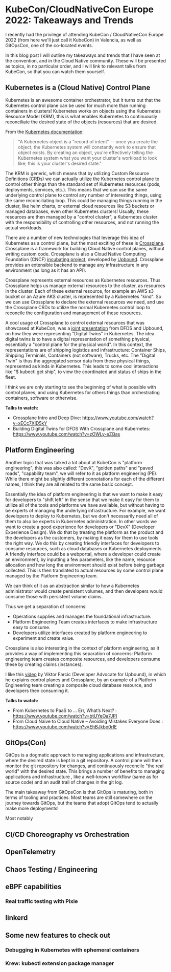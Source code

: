 # KubeCon/CloudNativeCon Europe 2022: Takeaways and Trends

I recently had the privilege of attending KubeCon / CloudNativeCon Europe 2022 (from here we'll just call it KubeCon) in Valencia, as well as GitOpsCon, one of the co-located events.

In this blog post I will outline my takeaways and trends that I have seen at the convention, and in the Cloud Native community.
These will be presented as topics, in no particular order, and I will link to relevant talks from KubeCon, so that you can watch them yourself.

## Kubernetes is a (Cloud Native) Control Plane

Kubernetes is an awesome container orchestrator, but it turns out that the Kubernetes control plane can be used for much more than running containers in clusters!
Kubernetes works on objects using the Kubernetes Resource Model (KRM), this is what enables Kubernetes to continuously reconciliate the desired state of the objects (resources) that are desired.

From the [Kubernetes documentation](https://kubernetes.io/docs/concepts/overview/working-with-objects/kubernetes-objects/):

> "A Kubernetes object is a "record of intent" -- once you create the object, the Kubernetes system will constantly work to ensure that object exists. By creating an object, you're effectively telling the Kubernetes system what you want your cluster's workload to look like; this is your cluster's desired state."

The KRM is generic, which means that by utilizing Custom Resource Definitions (CRDs) we can actually utilize the Kubernetes control plane to control other things than the standard set of Kubernetes resources (pods, deployments, services, etc.).
This means that we can use the same underlying control plane to control any number of interesting things, using the same reconciliating loop.
This could be managing things running in the cluster, like helm charts, or external cloud resources like S3 buckets or managed databases, even other Kubernetes clusters!
Usually, these resources are then managed by a "control cluster", a Kubernetes cluster with the responsibility of controlling other resources, and not running the actual workloads.

There are a number of new technologies that leverage this idea of Kubernetes as a control plane, but the most exciting of these is [Crossplane](https://crossplane.io/).
Crossplane is a framework for building Cloud Native control planes, without writing custom code.
Crossplane is also a Cloud Native Computing Foundation (CNCF) [incubating project](https://www.cncf.io/projects/crossplane/), developed by [Upbound](https://www.upbound.io/).
Crossplane provides an extensible backend to manage any infrastructure in any environment (as long as it has an API).

Crossplane represents external resources as Kubernetes resources.
Thus Crossplane helps us manage external resources to the cluster, as resources in the cluster.
Each of these external resource, for example an AWS s3 bucket or an Azure AKS cluster, is represented by a Kubernetes "kind".
So we can use Crossplane to declare the external resources we need, and use the Crossplane CRDs to utilize the normal Kubernetes control loop to reconcile the configuration and management of these resources.

A cool usage of Crossplane to control external resources that was showcased at KubeCon, was a [joint presentation](https://kccnceu2022.sched.com/event/ytle/building-digital-twins-for-dfds-with-crossplane-and-kubernetes-tobias-andersen-dfds-matthias-luebken-upbound?iframe=no&w=100%&sidebar=yes&bg=no) from DFDS and Upbound, on how they were representing "Digital Twins" in Kubernetes.
The idea digital twins is to have a digital representation of something physical, essentially a "control plane for the physical world".
In this context, the representations are of shipping logistics and infrastructure: Container Ships, Shipping Terminals, Containers (not software), Trucks, etc.
The "Digital Twin" is thus the aggregated sensor data from these physical things, represented as kinds in Kubernetes.
This leads to some cool interactions like "$ kubectl get ship", to view the coordinated and status of ships in the fleet.

I think we are only starting to see the beginning of what is possible with control planes, and using Kubernetes for others things than orchestrating containers, software or otherwise.

**Talks to watch:**

- Crossplane Intro and Deep Dive: https://www.youtube.com/watch?v=xECc7XlD5kY
- Building Digital Twins for DFDS With Crossplane and Kubernetes: https://www.youtube.com/watch?v=zOWLy-eZQas

## Platform Engineering

Another topic that was talked a lot about at KubeCon is "platform engineering", this was also called: "DevX", "golden paths" and "paved roads", "capability team", we will refer to it as platform engineering (PE).
While there might be slightly different connotations for each of the different names, I think they are all related to the same basic concept.

Essentially the idea of platform engineering is that we want to make it easy for developers to "shift left" in the sense that we make it easy for them to utilize all of the tools and platforms we have available, but without having to be experts of managing the underlying infrastructure.
For example, we want developers to deploy to Kubernetes, but we don't necessarily need all of them to also be experts in Kubernetes administration.
In other words we want to create a good experience for developers or "DevX" (Developer Experience Design).
We do that by treating the platform as the product and the developers as the customers, by making it easy for them to use tools the right way.
We do this by creating friendly interfaces for developers to consume resources, such as cloud databases or Kubernetes deployments.
A friendly interface could be a webportal, where a developer could create an environment, by inputting a few parameters, like the name, resource allocation and how long the environment should exist before being garbage collected.
This is then translated to actual resources by some control plane managed by the Platform Engineering team.

We can think of it as an abstraction similar to how a Kubernetes administrator would create persistent volumes, and then developers would consume those with persistent volume claims.

Thus we get a separation of concerns:

- Operations supplies and manages the foundational infrastructure.
- Platform Engineering Team creates interfaces to make infrastructure easy to consume.
- Developers utilize interfaces created by platform engineering to experiment and create value.

Crossplane is also interesting in the context of platform engineering, as it provides a way of implementing this separation of concerns:
Platform engineering team creates composite resources, and developers consume these by creating claims (instances).

I like this [video](https://www.youtube.com/watch?v=CxJauwazTmY) by Viktor Farcic (Developer Advocate for Upbound), in which he explains control planes and Crossplane, by an example of a Platform Engineering team creating a composite cloud database resource, and developers then consuming it.

**Talks to watch:**

- From Kubernetes to PaaS to … Err, What’s Next? : https://www.youtube.com/watch?v=btUYeOa7JPI
- From Cloud Naive to Cloud Native – Avoiding Mistakes Everyone Does : https://www.youtube.com/watch?v=EhBJkbo0rIE

## GitOps(Con)

GitOps is a dogmatic approach to managing applications and infrastructure, where the desired state is kept in a git repository.
A control plane will then monitor the git repository for changes, and continuously reconcile "the real world" with the desired state.
This brings a number of benefits to managing applications and infrastructure , like a well-known workflow (same as for source code) and an audit trail of changes in the git log.

The main takeaway from GitOpsCon is that GitOps is maturing, both in terms of tooling and practices.
Most teams are still somewhere on the journey towards GitOps, but the teams that adopt GitOps tend to actually make more deployments!

Most notably

## CI/CD Choreography vs Orchestration

## OpenTelemetry

## Chaos Testing / Engineering

## eBPF capabilities

### Real traffic testing with Pixie

## linkerd

## Some new features to check out

### Debugging in Kubernetes with ephemeral containers

### Krew: kubectl extension package manager
